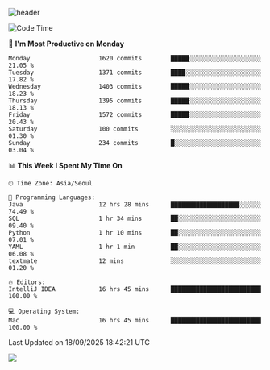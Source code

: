 ![header](https://capsule-render.vercel.app/api?type=Egg&color=timeAuto&height=300&section=header&text=PoPo&fontSize=90&animation=fadeIn)

  <!--START_SECTION:waka-->
![Code Time](http://img.shields.io/badge/Code%20Time-2%2C969%20hrs%2012%20mins-blue)

📅 **I'm Most Productive on Monday** 

```text
Monday                   1620 commits        █████░░░░░░░░░░░░░░░░░░░░   21.05 % 
Tuesday                  1371 commits        ████░░░░░░░░░░░░░░░░░░░░░   17.82 % 
Wednesday                1403 commits        █████░░░░░░░░░░░░░░░░░░░░   18.23 % 
Thursday                 1395 commits        █████░░░░░░░░░░░░░░░░░░░░   18.13 % 
Friday                   1572 commits        █████░░░░░░░░░░░░░░░░░░░░   20.43 % 
Saturday                 100 commits         ░░░░░░░░░░░░░░░░░░░░░░░░░   01.30 % 
Sunday                   234 commits         █░░░░░░░░░░░░░░░░░░░░░░░░   03.04 % 
```


📊 **This Week I Spent My Time On** 

```text
🕑︎ Time Zone: Asia/Seoul

💬 Programming Languages: 
Java                     12 hrs 28 mins      ███████████████████░░░░░░   74.49 % 
SQL                      1 hr 34 mins        ██░░░░░░░░░░░░░░░░░░░░░░░   09.40 % 
Python                   1 hr 10 mins        ██░░░░░░░░░░░░░░░░░░░░░░░   07.01 % 
YAML                     1 hr 1 min          ██░░░░░░░░░░░░░░░░░░░░░░░   06.08 % 
textmate                 12 mins             ░░░░░░░░░░░░░░░░░░░░░░░░░   01.20 % 

🔥 Editors: 
IntelliJ IDEA            16 hrs 45 mins      █████████████████████████   100.00 % 

💻 Operating System: 
Mac                      16 hrs 45 mins      █████████████████████████   100.00 % 
```


 Last Updated on 18/09/2025 18:42:21 UTC
<!--END_SECTION:waka-->



<img src="https://capsule-render.vercel.app/api?type=Egg&color=timeAuto&height=300&section=footer&text=PoPo&fontSize=90&animation=fadeIn&reversal=true" />
